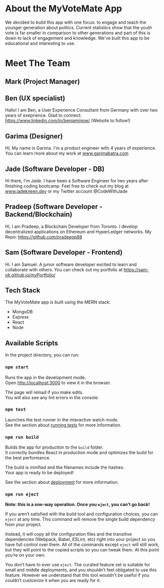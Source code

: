 # About the MyVoteMate App
We decided to build this app with one focus: to engage and teach the younger generation about politics. Current statistics show that the youth vote is far smaller in comparison to other generations and part of this is down to lack of engagement and knowledge. We've built this app to be educational and interesting to use.

# Meet The Team

## Mark (Project Manager)

## Ben (UX specialist)
Hallo! I am Ben, a User Experience Consultant from Germany with over two years of exeprience. Glad to connect: https://www.linkedin.com/in/benjaminpw/ (Website to follow!)

## Garima (Designer)
Hi, My name is Garima. I'm a product engineer with 4 years of experience. You can learn more about my work at www.garimabatra.com

## Jade (Software Developer - DB)
Hi there, I'm Jade. I have been a Software Engineer for two years after finishing coding bootcamp. Feel free to check out my blog at www.jadekneen.dev or my Twitter account @CodeWithJade

## Pradeep (Software Developer - Backend/Blockchain)
Hi, I am Pradeep, a Blockchain Developer from Toronto. I develop decentralized applications on Ethereum and HyperLedger networks. My Repo: https://github.com/pradeepp88

## Sam (Software Developer - Frontend)
Hi. I am Samuel. A junior software developer excited to learn and collaborate with others. You can check out my portfolio at https://sam-ok.github.io/myPortfolio/

## Tech Stack
The MyVoteMate app is built using the MERN stack:
* MongoDB
* Express
* React
* Node

## Available Scripts

In the project directory, you can run:

### `npm start`

Runs the app in the development mode.<br>
Open [http://localhost:3000](http://localhost:3000) to view it in the browser.

The page will reload if you make edits.<br>
You will also see any lint errors in the console.

### `npm test`

Launches the test runner in the interactive watch mode.<br>
See the section about [running tests](#running-tests) for more information.

### `npm run build`

Builds the app for production to the `build` folder.<br>
It correctly bundles React in production mode and optimizes the build for the best performance.

The build is minified and the filenames include the hashes.<br>
Your app is ready to be deployed!

See the section about [deployment](#deployment) for more information.

### `npm run eject`

**Note: this is a one-way operation. Once you `eject`, you can’t go back!**

If you aren’t satisfied with the build tool and configuration choices, you can `eject` at any time. This command will remove the single build dependency from your project.

Instead, it will copy all the configuration files and the transitive dependencies (Webpack, Babel, ESLint, etc) right into your project so you have full control over them. All of the commands except `eject` will still work, but they will point to the copied scripts so you can tweak them. At this point you’re on your own.

You don’t have to ever use `eject`. The curated feature set is suitable for small and middle deployments, and you shouldn’t feel obligated to use this feature. However we understand that this tool wouldn’t be useful if you couldn’t customize it when you are ready for it.
